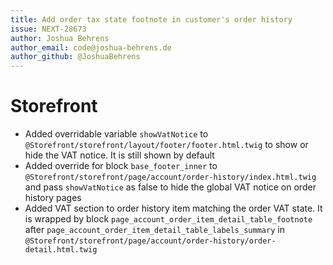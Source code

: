 ```yaml
---
title: Add order tax state footnote in customer's order history
issue: NEXT-28673
author: Joshua Behrens
author_email: code@joshua-behrens.de
author_github: @JoshuaBehrens
---
```

# Storefront
* Added overridable variable `showVatNotice` to `@Storefront/storefront/layout/footer/footer.html.twig` to show or hide the VAT notice. It is still shown by default
* Added override for block `base_footer_inner` to `@Storefront/storefront/page/account/order-history/index.html.twig` and pass `showVatNotice` as false to hide the global VAT notice on order history pages
* Added VAT section to order history item matching the order VAT state. It is wrapped by block `page_account_order_item_detail_table_footnote` after `page_account_order_item_detail_table_labels_summary` in `@Storefront/storefront/page/account/order-history/order-detail.html.twig`
